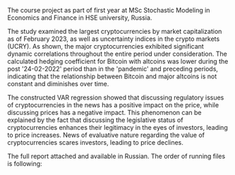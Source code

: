 The course project as part of first year at MSc Stochastic Modeling in Economics and Finance in HSE university, Russia.

The study examined the largest cryptocurrencies by market capitalization as of February 2023, as well as uncertainty indices in the crypto markets (UCRY). As shown, the major cryptocurrencies exhibited significant dynamic correlations throughout the entire period under consideration. The calculated hedging coefficient for Bitcoin with altcoins was lower during the post '24-02-2022' period than in the 'pandemic' and preceding periods, indicating that the relationship between Bitcoin and major altcoins is not constant and diminishes over time.

The constructed VAR regression showed that discussing regulatory issues of cryptocurrencies in the news has a positive impact on the price, while discussing prices has a negative impact. This phenomenon can be explained by the fact that discussing the legislative status of cryptocurrencies enhances their legitimacy in the eyes of investors, leading to price increases. News of evaluative nature regarding the value of cryptocurrencies scares investors, leading to price declines.

The full report attached and available in Russian. The order of running files is following:

